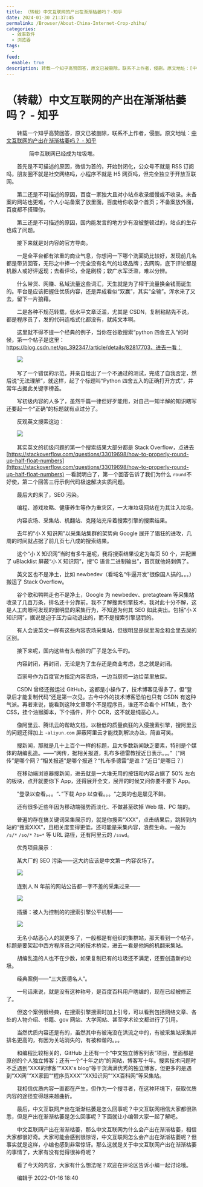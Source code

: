 ```yaml
---
title: （转载）中文互联网的产出在渐渐枯萎吗？-知乎
date: 2024-01-30 21:37:45
permalink: /Browser/About-China-Internet-Crop-zhihu/
categories:
  - 效率软件
  - 浏览器
tags:
  - 
feed:
  enable: true
description: 转载一个知乎高赞回答，原文已被删除，联系不上作者，侵删。原文地址：[中文互联网的产出在渐渐枯萎吗？ - 知乎](https://www.zhihu.com/question/49684783/answer/2305132342)
---
```

# （转载）中文互联网的产出在渐渐枯萎吗？ - 知乎

　　转载一个知乎高赞回答，原文已被删除，联系不上作者，侵删。原文地址：[中文互联网的产出在渐渐枯萎吗？ - 知乎](https://www.zhihu.com/question/49684783/answer/2305132342)
<!-- more -->
　　‍
　　简中互联网已经成为垃圾堆。

　　首先是不可描述的原因，微信为首的，开始封闭化，公众号不就是 RSS 订阅吗，朋友圈不就是社交网络吗，小程序不就是 H5 网页吗，但完全独立于开放互联网。

　　第二还是不可描述的原因，百度一家独大且对小站点收录缓慢或不收录。未备案的网站也更难，个人小站备案了放里面，百度给你收录个首页；不备案放外面，百度都不搭理你。

　　第三还是不可描述的原因，国内能发言的地方少有没被整顿过的，站点的生存也成了问题。

　　接下来就是对内容的官方导向。

　　一是全平台都有浓重的商业气息，你想问一下哪个洗面奶比较好，发现前几名都是带货回答，无形之中捧一个完全没有名气的垃圾品牌；去网购，底下评论都是机器人或好评返现；去看评论，全是刷榜；软广水军泛滥，难以分辨。

　　什么带货、网赚、私域流量这些词汇，天生就是为了榨干流量换金钱而诞生的。平台是应该把握住优质内容，还是弄成看似“双赢”，其实“全输”。浑水来了又去，留下一片狼藉。

　　二是各种不规范转载，低水平文章泛滥，尤其是 CSDN，复制粘贴先不说，都是程序员了，发的代码连格式化都没有，就纯文本啊。

　　这里就不得不提一个经典的例子，当你在谷歌搜索“python 四舍五入”的时候，第一个帖子是这里： https://blog.csdn.net/qq_392347/article/details/82817703，进去一看：

　　![](https://image.peterjxl.com/blog/v2-2def6697a7894fd495c252e9b2094547_720w-20220917072419-skfo6p8.jpg)​

　　写了一个错误的示范，并亲自给出了一个不通过的测试，完成了自我否定，然后说“无法理解”，就这样，起了个标题叫“Python 四舍五入的正确打开方式”，并常年占据此关键字榜首。

　　写初级内容的人多了，虽然千篇一律但好歹能用，对自己一知半解的知识瞎写还要起一个“正确”的标题就有点过分了。

　　反观英文搜索这边：

　　![](https://image.peterjxl.com/blog/v2-7c88e34f0e532a30fe8c61ceb2ca47cd_720w-20220917072419-o7tys3g.jpg)​

　　其实英文的初级问题的第一个搜索结果大部分都是 Stack Overflow，点进去 [https://stackoverflow.com/questions/33019698/how-to-properly-round-up-half-float-numbers](https://stackoverflow.com/questions/33019698/how-to-properly-round-up-half-float-numbers) 一看就明白了，第一个回答告诉了我们为什么 `round`​ 不好使，第二个回答三行示例代码极速解决实质问题。

　　最后大的来了，SEO 污染。

　　编程、游戏攻略、健康养生等作为重灾区，一大堆垃圾网站在为其注入垃圾。

　　内容农场、采集站、机翻站、克隆站充斥着搜索引擎的搜索结果。

　　去年的“小 X 知识网”以采集站集群的架势向 Google 展开了猖狂的进攻，几周的时间就占据了前几页七八成的搜索结果。

　　这个“小 X 知识网”当时有多牛逼呢，我将搜索结果设定为每页 50 个，并配置了 uBlacklist 屏蔽“小 X 知识网”，搜“C 语言二进制输出”，首页就他妈剩俩了。

　　英文区也不是净土，比如 newbedev（看域名“牛逼开发”很像国人搞的。。。）搬运了 Stack Overflow。

　　谷个歌和鸭鸭走也不是净土，Google 为 newbedev、pretagteam 等采集站收录了几百万条，排名还十分靠前。我不了解搜索引擎技术，我对此十分不解，这是人工肉眼可发现的很明显的采集行为，不知道为何其 SEO 如此突出。包括“小 X 知识网”，据说是迫于压力自动退出的，而不是搜索引擎惩罚的。

　　有人会说英文一样有这些内容农场采集站，但很明显是屎里淘金和金里去屎的区别。

　　接下来呢，国内这些有头有脸的厂子是怎么干的。

　　内容封闭，再封闭，无论是为了生存还是商业考虑，总之就是封闭。

　　百家号作为百度官方指定内容农场，一边当厨师一边给菜里放屎。

　　CSDN 曾经还搬运过 GitHub，这都是小操作了，技术博客见得多了，但”登录后才能复制代码“还是第一次见。古今中外的技术博客恐怕也只有 CSDN 有这种气派。再者来说，能看到这种文章哪个不是程序员，谁还不会看个 HTML，改个 CSS，挂个油猴脚本，下个插件，开个 OCR，这不就是纯恶心人。

　　像阿里云、腾讯云的帮助文档，以极低的质量疯狂的入侵搜索引擎，搜阿里云的问题还得加上 `-aliyun.com`​ 屏蔽阿里云才能找到解决办法，简直可笑。

　　搜新闻，那就是几十上百个一样的标题，且大多数新闻缺乏要素，特别是个媒体的胡编乱造。——“网传，据相关报道，扎布多德雷教授近日表示。。。”（“网传”是哪个网？“相关报道”是哪个报道？“扎布多德雷”是谁？“近日”是哪日？）

　　在移动端浏览器搜新闻，进去就是一大堆无用的按钮和内容占据了 50% 左右的板块，点开就要你下 App，还得展开全文，展开的时候又问你要不要下 App。

　　”登录以查看。。。“、”下载 App 以查看。。。“之类的也是屡见不鲜。

　　还有很多近些年因为移动端强势而淡化、不做甚至砍掉 Web 端、PC 端的。

　　普遍的存在搞关键词采集展示的，就是你搜索“XXX”，点击结果后，跳转到内站的“搜索XXX”，且相关度变得更低，还可能是采集内容，浪费生命。一般为 `/s/*` `/so/*` `?s=*` 等 URL 路径，还有阿里云的 `/sswd`。

　　优秀项目展示：

　　某大厂的 SEO 污染——这大约应该是中文第一内容农场了。

　　![](https://image.peterjxl.com/blog/v2-65e48fde75260084b8012f7741846c67_720w-20220917072419-euzviqn.jpg)​

　　连别人 N 年前的网站公告都一字不差的采集过来——

　　![](https://image.peterjxl.com/blog/v2-e0266c8a57572b81baf2980e44ae60cd_720w-20220917072419-3mftjj8.jpg)​

　　插播：被人为控制的的搜索引擎公平机制——

　　![](https://image.peterjxl.com/blog/v2-c3acafc87d98e3d282eea22c9349868d_720w-20220917072419-4sbayz7.jpg)​

　　无名小站恶心人的就更多了，一般都是有组织的集群站，那天看到一个帖子，标题是要架起中西方程序员之间的技术桥梁，进去一看是他妈的机翻采集站。

　　胡编乱造的人也不在少数，如果复制已有的垃圾还不满足，还要创造新的垃圾。

　　经典案例——“三大医德名人”。

　　一句话来说，就是没有这种称号，是百度百科用户瞎编的，现在已经被修正了。

　　但这个案例很经典，在搜索引擎搜索时加上引号，可以看到包括网络文章、各处的人物介绍、书籍、gov 网站、大学网站、甚至学术论文都进行了引用。

　　当然优质内容还是有的，虽然其中有被淹没在洪流之中的，有被采集站采集并排名更高的，有因为关站消失的，有被和谐的。。。

　　和编程比较相关的，GitHub 上还有一个“中文独立博客列表”项目，里面都是原创的个人独立博客；还有一个“十年之约”的网站，博客写十年。搜索技术问题时不乏遇到“XXX的博客””XXX's blog“等干货满满优秀的独立博客，但更多的是遇到“XX网”“XX家园”“程序员XXX”“XX知识网”“XX百科网”等采集站。

　　我相信优质内容一直都在产生，但作为一个搜寻者，在这种环境下，获取优质内容的途径变得越来越曲折。

　　最后，中文互联网产出在渐渐枯萎是怎么回事呢？中文互联网相信大家都很熟悉，但是产出在渐渐枯萎是怎么回事呢？下面就让小编带大家一起了解吧。

　　中文互联网产出在渐渐枯萎，那么中文互联网为什么会产出在渐渐枯萎，相信大家都很好奇。大家可能会感到很惊讶，中文互联网怎么会产出在渐渐枯萎呢？但事实就是这样，小编也感到非常惊讶。那么这就是关于中文互联网产出在渐渐枯萎的事情了，大家有没有觉得很神奇呢？

　　看了今天的内容，大家有什么想法呢？欢迎在评论区告诉小编一起讨论哦。

　　编辑于 2022-01-16 18:40
